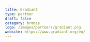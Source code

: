 ```yaml
---
title: Gradiant
type: partner
draft: false
category: bronze
logo: /images/partners/gradiant.png
website: https://www.gradiant.org/en/
---
```

